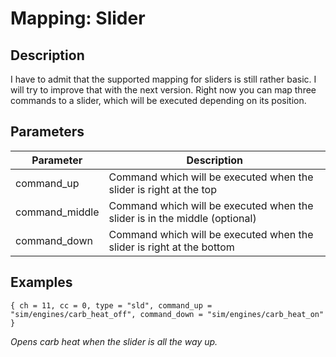 # Mapping: Slider

## Description
I have to admit that the supported mapping for sliders is still rather basic. I will try to improve that with the
next version. Right now you can map three commands to a slider, which will be executed depending on its position.

## Parameters
| Parameter      | Description                                                                                |
|----------------|--------------------------------------------------------------------------------------------|
| command_up     | Command which will be executed when the slider is right at the top                         |
| command_middle | Command which will be executed when the slider is in the middle (optional)                 |
| command_down   | Command which will be executed when the slider is right at the bottom                      |

## Examples
```
{ ch = 11, cc = 0, type = "sld", command_up = "sim/engines/carb_heat_off", command_down = "sim/engines/carb_heat_on" }
```
*Opens carb heat when the slider is all the way up.*